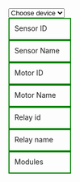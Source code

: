 <!DOCTYPE html>
<html lang="en">
<head>
<meta charset="utf-8">
<title></title>
<style>
    .box{
        width: 100px;
        height: 20px;
        padding: 10px;        
        margin-bottom: center;
        border: 2px;
        border-style: solid;
        border-color: green;
    }
</style>
<script src="https://code.jquery.com/jquery-3.5.1.min.js"></script>
<script>
$(document).ready(function(){
    $("select").change(function(){
        $(this).find("option:selected").each(function(){
            var optionValue = $(this).attr("value");
            if(optionValue){
                $(".box").not("." + optionValue).hide();
                $("." + optionValue).show();
            } else{
                $(".box").hide();
            }
        });
    }).change();
});
</script>
</head>
<body>
    <div>
        <select>
            <option>Choose device</option>
            <option value="a">Sensor</option>
            <option value="b">Motor</option>
            <option value="c">Relay</option>
        </select>
    </div>
    <div class="a box">Sensor ID</div>
    <div class="a box">Sensor Name</div>
    <div class="b box">Motor ID</div>
    <div class="b box">Motor Name</div>
    <div class="c box">Relay id</div>
    <div class="c box">Relay name</div>
    <div class="c box">Modules
<script language="JavaScript" type="text/javascript">

            
            Modules();
            function Modules()
            {
                var Modules = 0
                document.write("<select name='Modules'>");

                for (var i=1; i <=32; i++)
                {
                    Modules++;
                    document.write("<option>" + Modules + "</option>");
                }

            }
   </script>
    </div>
</body>
</html>
